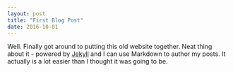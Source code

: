 ```yaml
---
layout: post
title: "First Blog Post"
date: 2016-10-01
---
```


Well. Finally got around to putting this old website together. Neat
thing about it - powered by [Jekyll](http://jekyllrb.com) and I can
use Markdown to author my posts. It actually is a lot easier than I
thought it was going to be.
